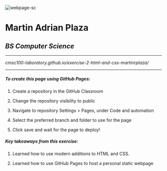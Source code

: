 ![webpage-sc](C:\Users\marti\Downloads\webpage-sc.png)

# Martin Adrian Plaza

## *BS Computer Science*

---

*cmsc100-laboratory.github.io/exercise-2-html-and-css-martinrplaza/*

---

##### To create this page using GitHub Pages:

1. Create a repository in the GitHub Classroom

2. Change the repository visibility to public

3. Navigate to repository Settings > Pages, under Code and automation

4. Select the preferred branch and folder to use for the page

5. Click save and wait for the page to deploy! 
   
   

##### Key takeaways from this exercise:

1. Learned how to use modern additions to HTML and CSS.

2. Learned how to use GitHub Pages to host a personal static webpage




